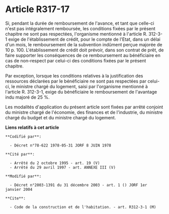 # Article R317-17

Si, pendant la durée de remboursement de l'avance, et tant que celle-ci n'est pas intégralement remboursée, les conditions
fixées par le présent chapitre ne sont pas respectées, l'organisme mentionné à l'article R. 312-3-1 exige de l'établissement
de crédit, pour le compte de l'Etat, dans un délai d'un mois, le remboursement de la subvention indûment perçue majorée de 10
p. 100. L'établissement de crédit doit prévoir, dans son contrat de prêt, de faire supporter les conséquences de ce
remboursement au bénéficiaire en cas de non-respect par celui-ci des conditions fixées par le présent chapitre.

Par exception, lorsque les conditions relatives à la justification des ressources déclarées par le bénéficiaire ne sont pas
respectées par celui-ci, le ministre chargé du logement, saisi par l'organisme mentionné à l'article R. 312-3-1, exige du
bénéficiaire le remboursement de l'avantage indu majoré de 25 %.

Les modalités d'application du présent article sont fixées par arrêté conjoint du ministre chargé de l'économie, des finances
et de l'industrie, du ministre chargé du budget et du ministre chargé du logement.

**Liens relatifs à cet article**

	**Codifié par**:

	  - Décret n°78-622 1978-05-31 JORF 8 JUIN 1978

	**Cité par**:

	  - Arrêté du 2 octobre 1995 - art. 19 (V)
	  - Arrêté du 29 avril 1997 - art. ANNEXE III (V)

	**Modifié par**:

	  - Décret n°2003-1391 du 31 décembre 2003 - art. 1 () JORF 1er janvier 2004

	**Cite**:

	  - Code de la construction et de l'habitation. - art. R312-3-1 (M)
